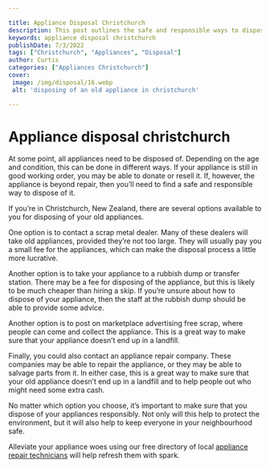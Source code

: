 ```yaml
---

title: Appliance Disposal Christchurch
description: This post outlines the safe and responsible ways to dispose of an appliance in Christchurch, depending on its age and condition. If you're in need of appliance disposal, be sure to read this post for the best way to do it.
keywords: appliance disposal christchurch
publishDate: 7/3/2022
tags: ["Christchurch", "Appliances", "Disposal"]
author: Curtis
categories: ["Appliances Christchurch"]
cover: 
 image: /img/disposal/16.webp
 alt: 'disposing of an old appliance in christchurch'

---
```


# Appliance disposal christchurch

At some point, all appliances need to be disposed of. Depending on the age and condition, this can be done in different ways. If your appliance is still in good working order, you may be able to donate or resell it. If, however, the appliance is beyond repair, then you’ll need to find a safe and responsible way to dispose of it.

If you’re in Christchurch, New Zealand, there are several options available to you for disposing of your old appliances. 

One option is to contact a scrap metal dealer. Many of these dealers will take old appliances, provided they’re not too large. They will usually pay you a small fee for the appliances, which can make the disposal process a little more lucrative.

Another option is to take your appliance to a rubbish dump or transfer station. There may be a fee for disposing of the appliance, but this is likely to be much cheaper than hiring a skip. If you’re unsure about how to dispose of your appliance, then the staff at the rubbish dump should be able to provide some advice.

Another option is to post on marketplace advertising free scrap, where people can come and collect the appliance. This is a great way to make sure that your appliance doesn’t end up in a landfill.

Finally, you could also contact an appliance repair company. These companies may be able to repair the appliance, or they may be able to salvage parts from it. In either case, this is a great way to make sure that your old appliance doesn’t end up in a landfill and to help people out who might need some extra cash.

No matter which option you choose, it’s important to make sure that you dispose of your appliances responsibly. Not only will this help to protect the environment, but it will also help to keep everyone in your neighbourhood safe.

Alleviate your appliance woes using our free directory of local <a href="/pages/appliance-repair-technicians/">appliance repair technicians</a> will help refresh them with spark.
